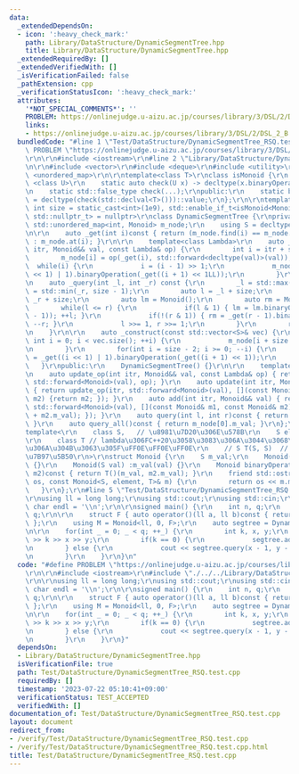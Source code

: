 ```yaml
---
data:
  _extendedDependsOn:
  - icon: ':heavy_check_mark:'
    path: Library/DataStructure/DynamicSegmentTree.hpp
    title: Library/DataStructure/DynamicSegmentTree.hpp
  _extendedRequiredBy: []
  _extendedVerifiedWith: []
  _isVerificationFailed: false
  _pathExtension: cpp
  _verificationStatusIcon: ':heavy_check_mark:'
  attributes:
    '*NOT_SPECIAL_COMMENTS*': ''
    PROBLEM: https://onlinejudge.u-aizu.ac.jp/courses/library/3/DSL/2/DSL_2_B
    links:
    - https://onlinejudge.u-aizu.ac.jp/courses/library/3/DSL/2/DSL_2_B
  bundledCode: "#line 1 \"Test/DataStructure/DynamicSegmentTree_RSQ.test.cpp\"\n#define\
    \ PROBLEM \"https://onlinejudge.u-aizu.ac.jp/courses/library/3/DSL/2/DSL_2_B\"\
    \r\n\r\n#include <iostream>\r\n#line 2 \"Library/DataStructure/DynamicSegmentTree.hpp\"\
    \n\r\n#include <vector>\r\n#include <deque>\r\n#include <utility>\r\n#include\
    \ <unordered_map>\r\n\r\ntemplate<class T>\r\nclass isMonoid {\r\n    template\
    \ <class U>\r\n    static auto check(U x) -> decltype(x.binaryOperation(x), std::true_type{});\r\
    \n    static std::false_type check(...);\r\npublic:\r\n    static bool const value\
    \ = decltype(check(std::declval<T>()))::value;\r\n};\r\n\r\ntemplate<class Monoid,\
    \ int size = static_cast<int>(1e9), std::enable_if_t<isMonoid<Monoid>::value,\
    \ std::nullptr_t> = nullptr>\r\nclass DynamicSegmentTree {\r\nprivate:\r\n   \
    \ std::unordered_map<int, Monoid> m_node;\r\n    using S = decltype(Monoid().m_val);\r\
    \n\r\n    auto _get(int i)const { return (m_node.find(i) == m_node.end()) ? Monoid()\
    \ : m_node.at(i); }\r\n\r\n    template<class Lambda>\r\n    auto _update_op(int\
    \ itr, Monoid&& val, const Lambda& op) {\r\n        int i = itr + size - 1;\r\n\
    \        m_node[i] = op(_get(i), std::forward<decltype(val)>(val));\r\n      \
    \  while(i) {\r\n            i = (i - 1) >> 1;\r\n            m_node[i] = _get((i\
    \ << 1) | 1).binaryOperation(_get((i + 1) << 1LL));\r\n        }\r\n    }\r\n\r\
    \n    auto _query(int _l, int _r) const {\r\n        _l = std::max(_l, 0); _r\
    \ = std::min(_r, size - 1);\r\n        auto l = _l + size;\r\n        int r =\
    \ _r + size;\r\n        auto lm = Monoid();\r\n        auto rm = Monoid();\r\n\
    \        while(l <= r) {\r\n            if(l & 1) { lm = lm.binaryOperation(_get(l\
    \ - 1)); ++l; }\r\n            if(!(r & 1)) { rm = _get(r - 1).binaryOperation(rm);\
    \ --r; }\r\n            l >>= 1, r >>= 1;\r\n        }\r\n        return lm.binaryOperation(rm);\r\
    \n    }\r\n\r\n    auto _construct(const std::vector<S>& vec) {\r\n        for(unsigned\
    \ int i = 0; i < vec.size(); ++i) {\r\n            m_node[i + size - 1] = Monoid(vec[i]);\r\
    \n        }\r\n        for(int i = size - 2; i >= 0; --i) {\r\n            m_node[i]\
    \ = _get((i << 1) | 1).binaryOperation(_get((i + 1) << 1));\r\n        }\r\n \
    \   }\r\npublic:\r\n    DynamicSegmentTree() {}\r\n\r\n    template<class Lambda>\r\
    \n    auto update_op(int itr, Monoid&& val, const Lambda& op) { return _update_op(itr,\
    \ std::forward<Monoid>(val), op); }\r\n    auto update(int itr, Monoid&& val)\
    \ { return update_op(itr, std::forward<Monoid>(val), [](const Monoid&, const Monoid&\
    \ m2) {return m2; }); }\r\n    auto add(int itr, Monoid&& val) { return update_op(itr,\
    \ std::forward<Monoid>(val), [](const Monoid& m1, const Monoid& m2) {return Monoid(m1.m_val\
    \ + m2.m_val); }); }\r\n    auto query(int l, int r)const { return _query(l, r).m_val;\
    \ }\r\n    auto query_all()const { return m_node[0].m_val; }\r\n};\r\n\r\n\r\n\
    template<\r\n    class S,   // \u8981\u7D20\u306E\u578B\r\n    S element, // \u5143\
    \r\n    class T // lambda\u306FC++20\u3058\u3083\u306A\u3044\u3068\u6E21\u305B\
    \u306A\u304B\u3063\u305F\uFF0E\uFF0E\uFF0E\r\n    // S T(S, S)  // 2\u9805\u6F14\
    \u7B97\u5B50\r\n>\r\nstruct Monoid {\r\n    S m_val;\r\n    Monoid() :m_val(element)\
    \ {}\r\n    Monoid(S val) :m_val(val) {}\r\n    Monoid binaryOperation(const Monoid&\
    \ m2)const { return T()(m_val, m2.m_val); }\r\n    friend std::ostream& operator<<(std::ostream&\
    \ os, const Monoid<S, element, T>& m) {\r\n        return os << m.m_val;\r\n \
    \   }\r\n};\r\n#line 5 \"Test/DataStructure/DynamicSegmentTree_RSQ.test.cpp\"\n\
    \r\nusing ll = long long;\r\nusing std::cout;\r\nusing std::cin;\r\nconstexpr\
    \ char endl = '\\n';\r\n\r\nsigned main() {\r\n    int n, q;\r\n    cin >> n >>\
    \ q;\r\n\r\n    struct F { auto operator()(ll a, ll b)const { return a + b; }\
    \ };\r\n    using M = Monoid<ll, 0, F>;\r\n    auto segtree = DynamicSegmentTree<M>();\r\
    \n\r\n    for(int _ = 0; _ < q; ++_) {\r\n        int k, x, y;\r\n        cin\
    \ >> k >> x >> y;\r\n        if(k == 0) {\r\n            segtree.add(x - 1, y);\r\
    \n        } else {\r\n            cout << segtree.query(x - 1, y - 1) << endl;\r\
    \n        }\r\n    }\r\n}\n"
  code: "#define PROBLEM \"https://onlinejudge.u-aizu.ac.jp/courses/library/3/DSL/2/DSL_2_B\"\
    \r\n\r\n#include <iostream>\r\n#include \"./../../Library/DataStructure/DynamicSegmentTree.hpp\"\
    \r\n\r\nusing ll = long long;\r\nusing std::cout;\r\nusing std::cin;\r\nconstexpr\
    \ char endl = '\\n';\r\n\r\nsigned main() {\r\n    int n, q;\r\n    cin >> n >>\
    \ q;\r\n\r\n    struct F { auto operator()(ll a, ll b)const { return a + b; }\
    \ };\r\n    using M = Monoid<ll, 0, F>;\r\n    auto segtree = DynamicSegmentTree<M>();\r\
    \n\r\n    for(int _ = 0; _ < q; ++_) {\r\n        int k, x, y;\r\n        cin\
    \ >> k >> x >> y;\r\n        if(k == 0) {\r\n            segtree.add(x - 1, y);\r\
    \n        } else {\r\n            cout << segtree.query(x - 1, y - 1) << endl;\r\
    \n        }\r\n    }\r\n}"
  dependsOn:
  - Library/DataStructure/DynamicSegmentTree.hpp
  isVerificationFile: true
  path: Test/DataStructure/DynamicSegmentTree_RSQ.test.cpp
  requiredBy: []
  timestamp: '2023-07-22 05:10:41+09:00'
  verificationStatus: TEST_ACCEPTED
  verifiedWith: []
documentation_of: Test/DataStructure/DynamicSegmentTree_RSQ.test.cpp
layout: document
redirect_from:
- /verify/Test/DataStructure/DynamicSegmentTree_RSQ.test.cpp
- /verify/Test/DataStructure/DynamicSegmentTree_RSQ.test.cpp.html
title: Test/DataStructure/DynamicSegmentTree_RSQ.test.cpp
---
```

